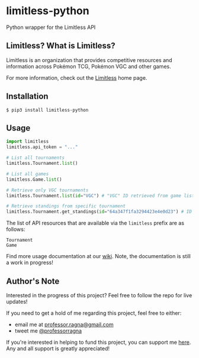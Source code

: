 # limitless-python

Python wrapper for the Limitless API

## Limitless? What is Limitless?

Limitless is an organization that provides competitive resources and information across Pokémon TCG, Pokémon VGC and other games.

For more information, check out the [Limitless](https://limitlesstcg.com/) home page.

## Installation

```
$ pip3 install limitless-python
```

## Usage

```python
import limitless
limitless.api_token = "..."

# List all tournaments
limitless.Tournament.list()

# List all games
limitless.Game.list()

# Retrieve only VGC tournaments
limitless.Tournament.list(id="VGC") # "VGC" ID retrieved from game list via limitless.Game.list()

# Retrieve standings from specific tournament
limitless.Tournament.get_standings(id="64a347f1fa3294423e4e0d23") # ID retrieved from tournament list via limitless.Tournament.list()
```

The list of API resources that are available via the `limitless` prefix are as follows:

```
Tournament
Game
```

Find more usage documentation at our [wiki](https://github.com/jpbullalayao/limitless-python/wiki). Note, the documentation is still a work in progress!

## Author's Note

Interested in the progress of this project? Feel free to follow the repo for live updates!

If you need to get a hold of me regarding this project, feel free to either:

- email me at professor.ragna@gmail.com
- tweet me [@professorragna](https://twitter.com/professorragna)

If you're interested in helping to fund this project, you can support me [here](https://www.buymeacoffee.com/professorragna). Any and all support is greatly appreciated!
